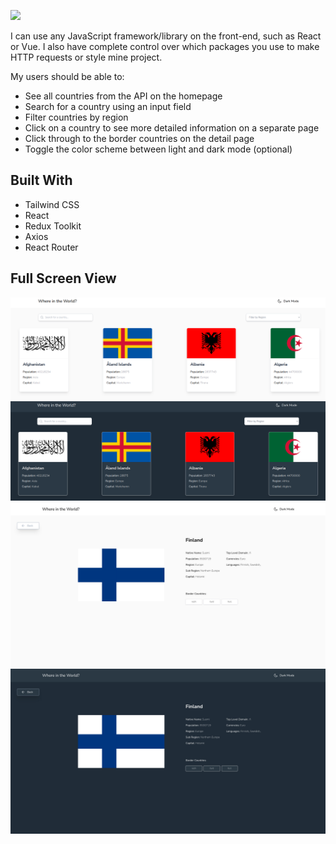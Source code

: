 ![](https://img.shields.io/badge/Microverse-blueviolet)


I can use any JavaScript framework/library on the front-end, such as React or Vue. I also have complete control over which packages you use to make HTTP requests or style mine project.

My users should be able to:

  - See all countries from the API on the homepage
  - Search for a country using an input field
  - Filter countries by region
  - Click on a country to see more detailed information on a separate page
  - Click through to the border countries on the detail page
  - Toggle the color scheme between light and dark mode (optional)
    
## Built With

- Tailwind CSS
- React
- Redux Toolkit
- Axios
- React Router

## Full Screen View
<img src="./src/demo1.png" alt="Demo View" />
<img src="./src/demo2.png" alt="Demo View" />
<img src="./src/demo4.png" alt="Demo View" />
<img src="./src/demo3.png" alt="Demo View" />